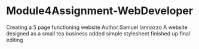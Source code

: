 # Module4Assignment-WebDeveloper
Creating a 5 page functioning website
Author:Samuel Iannazzo
A website designed as a small tea business
added simple stylesheet
finished up final editing 
